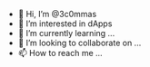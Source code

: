 - 👋 Hi, I’m @3c0mmas   
- 👀 I’m interested in dApps   
- 🌱 I’m currently learning ...   
- 💞️ I’m looking to collaborate on ...   
- 📫 How to reach me ...  

<!---
3c0mmas/3c0mmas is a ✨ special ✨ repository because its `README.md` (this file) appears on your GitHub profile.
You can click the Preview link to take a look at your changes.
--->
